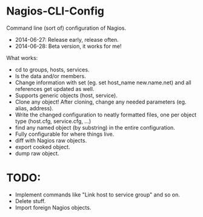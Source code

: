 Nagios-CLI-Config
=================

Command line (sort of) configuration of Nagios.

- 2014-06-27: Release early, release often.
- 2014-06-28: Beta version, it works for me!

What works:

- cd to groups, hosts, services.
- ls the data and/or members.
- Change information with set (eg. set host_name new.name.net) and all references get updated as well.
- Supports generic objects (host, service).
- Clone any object! After cloning, change any needed parameters (eg. alias, address).
- Write the changed configuration to neatly formatted files, one per object type (host.cfg, service.cfg, ...)
- find any named object (by substring) in the entire configuration. 
- Fully configurable for where things live.
- diff with Nagios raw objects.
- export cooked object.
- dump raw object.

TODO:
=====

- Implement commands like "Link host to service group" and so on.
- Delete stuff.
- Import foreign Nagios objects.